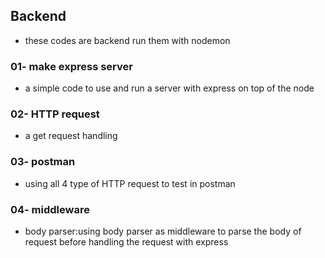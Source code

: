 ## Backend
- these codes are backend run them with nodemon 

### 01- make express server 
- a simple code to use and run a server with express on top of the node

### 02- HTTP request 
- a get request handling

### 03- postman
- using all 4 type of HTTP request to test in postman

### 04- middleware
- body parser:using body parser as middleware to parse the body of request before handling the request with express 